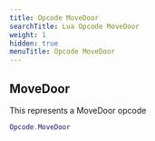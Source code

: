 ```yaml
---
title: Opcode MoveDoor
searchTitle: Lua Opcode MoveDoor
weight: 1
hidden: true
menuTitle: Opcode MoveDoor
---
```

## MoveDoor

This represents a MoveDoor opcode
```lua
Opcode.MoveDoor
```